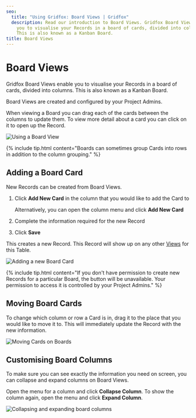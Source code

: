 ```yaml
---
seo:
  title: "Using Gridfox: Board Views | Gridfox"
  description: Read our introduction to Board Views. Gridfox Board Views enable
    you to visualise your Records in a board of cards, divided into columns.
    This is also known as a Kanban Board.
title: Board Views
---
```

# Board Views

Gridfox Board Views enable you to visualise your Records in a board of cards, divided into columns. This is also known as a Kanban Board.

Board Views are created and configured by your Project Admins.

When viewing a Board you can drag each of the cards between the columns to update them. To view more detail about a card you can click on it to open up the Record.

![Using a Board View](/assets/images/using-a-board-view.gif "Using a Board View")

{% include tip.html content="Boards can sometimes group Cards into rows in addition to the column grouping." %}

## Adding a Board Card

New Records can be created from Board Views.

1. Click **Add New Card** in the column that you would like to add the Card to

   Alternatively, you can open the column menu and click **Add New Card**
2. Complete the information required for the new Record
3. Click **Save**

This creates a new Record. This Record will show up on any other [Views](/gridfox-project/an-introduction-to-views) for this Table.

![Adding a new Board Card](/assets/images/adding-a-new-board-card.gif "Adding a new Board Card")

{% include tip.html content="If you don't have permission to create new Records for a particular Board, the button will be unavailable. Your permission to access it is controlled by your Project Admins." %}

## Moving Board Cards

To change which column or row a Card is in, drag it to the place that you would like to move it to. This will immediately update the Record with the new information.

![Moving Cards on Boards](/assets/images/moving-board-cards.gif "Moving Cards on Boards")

## Customising Board Columns

To make sure you can see exactly the information you need on screen, you can collapse and expand columns on Board Views.

Open the menu for a column and click **Collapse Column**. To show the column again, open the menu and click **Expand Column**.

![Collapsing and expanding board columns](/assets/images/collapsing-and-expanding-board-columns.gif "Collapsing and expanding board columns")
